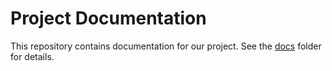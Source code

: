 # Project Documentation

This repository contains documentation for our project.
See the [docs](docs/index.md) folder for details.
